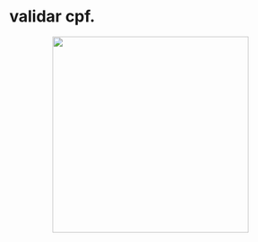 # validar cpf.


<p align="center">
  <img src="https://user-images.githubusercontent.com/6609513/256981666-d79405c3-5428-4869-bbb6-306cf7cb7e87.jpg" width="350">

</p>
